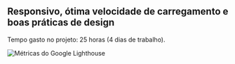 ## Responsivo, ótima velocidade de carregamento e boas práticas de design
Tempo gasto no projeto: 25 horas (4 dias de trabalho).

![Métricas do Google Lighthouse](https://i.imgur.com/sSXMMUy.png)
